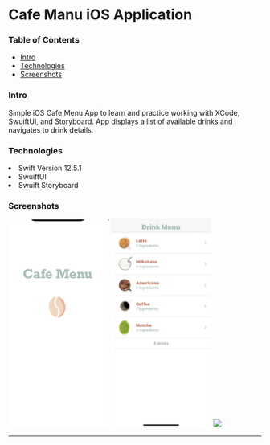 # Cafe Manu iOS Application

### Table of Contents
* [Intro](#Intro)
* [Technologies](#technologies)
* [Screenshots](#screenshots)


### Intro
Simple iOS Cafe Menu App to learn and practice working with XCode, SwuiftUI, and Storyboard. App displays a list of available drinks and navigates to drink details.
    
### Technologies
  <li> Swift Version 12.5.1
  <li> SwuiftUI
  <li> Swuift Storyboard
   
### Screenshots

    
<p float="left">
  <img src="./Screenshots/splash.png" width="200" />
  <img src="./Screenshots/content.jpg" width="200" /> 
  <img src="./Screenshots/detail.png" width="200" />
</p>
 </ol>
 
   
 
   
 ---

